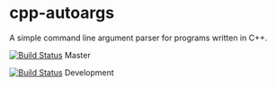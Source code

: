 # cpp-autoargs

A simple command line argument parser for programs written in C++.


[![Build Status](https://travis-ci.org/ToniBig/AutoArgs.svg?branch=master)](https://travis-ci.org/ToniBig/AutoArgs) Master

[![Build Status](https://travis-ci.org/ToniBig/AutoArgs.svg?branch=development)](https://travis-ci.org/ToniBig/AutoArgs) Development

